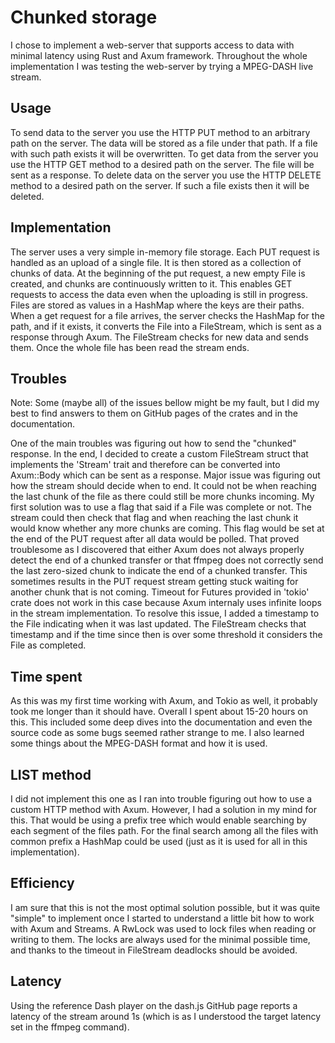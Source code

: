 # Chunked storage

I chose to implement a web-server that supports access to data with minimal latency using Rust and Axum framework.
Throughout the whole implementation I was testing the web-server by trying a MPEG-DASH live stream.

## Usage

To send data to the server you use the HTTP PUT method to an arbitrary path on the server. The data will be stored as a file under that path. If a file with such path exists it will be overwritten.
To get data from the server you use the HTTP GET method to a desired path on the server. The file will be sent as a response.
To delete data on the server you use the HTTP DELETE method to a desired path on the server. If such a file exists then it will be deleted.

## Implementation

The server uses a very simple in-memory file storage. Each PUT request is handled as an upload of a single file. It is then stored as a collection of chunks of data.
At the beginning of the put request, a new empty File is created, and chunks are continuously written to it. This enables GET requests to access the data even when the uploading is still in progress.
Files are stored as values in a HashMap where the keys are their paths.
When a get request for a file arrives, the server checks the HashMap for the path, and if it exists, it converts the File into a FileStream, which is sent as a response through Axum.
The FileStream checks for new data and sends them. Once the whole file has been read the stream ends.

## Troubles

Note: Some (maybe all) of the issues bellow might be my fault, but I did my best to find answers to them on GitHub pages of the crates and in the documentation.

One of the main troubles was figuring out how to send the "chunked" response. In the end, I decided to create a custom FileStream struct that implements the 'Stream' trait and therefore can be converted into Axum::Body which can be sent as a response.
Major issue was figuring out how the stream should decide when to end. It could not be when reaching the last chunk of the file as there could still be more chunks incoming. My first solution was to use a flag that said if a File was complete or not.
The stream could then check that flag and when reaching the last chunk it would know whether any more chunks are coming. This flag would be set at the end of the PUT request after all data would be polled.
That proved troublesome as I discovered that either Axum does not always properly detect the end of a chunked transfer or that ffmpeg does not correctly send the last zero-sized chunk to indicate the end of a chunked transfer.
This sometimes results in the PUT request stream getting stuck waiting for another chunk that is not coming. Timeout for Futures provided in 'tokio' crate does not work in this case because Axum internaly uses infinite loops in the stream implementation.
To resolve this issue, I added a timestamp to the File indicating when it was last updated. The FileStream checks that timestamp and if the time since then is over some threshold it considers the File as completed.

## Time spent

As this was my first time working with Axum, and Tokio as well, it probably took me longer than it should have. Overall I spent about 15-20 hours on this.
This included some deep dives into the documentation and even the source code as some bugs seemed rather strange to me. I also learned some things about the MPEG-DASH format and how it is used.

## LIST method

I did not implement this one as I ran into trouble figuring out how to use a custom HTTP method with Axum. However, I had a solution in my mind for this.
That would be using a prefix tree which would enable searching by each segment of the files path. For the final search among all the files with common prefix a HashMap could be used (just as it is used for all in this implementation).

## Efficiency

I am sure that this is not the most optimal solution possible, but it was quite "simple" to implement once I started to understand a little bit how to work with Axum and Streams.
A RwLock was used to lock files when reading or writing to them. The locks are always used for the minimal possible time, and thanks to the timeout in FileStream deadlocks should be avoided.

## Latency

Using the reference Dash player on the dash.js GitHub page reports a latency of the stream around 1s (which is as I understood the target latency set in the ffmpeg command).
